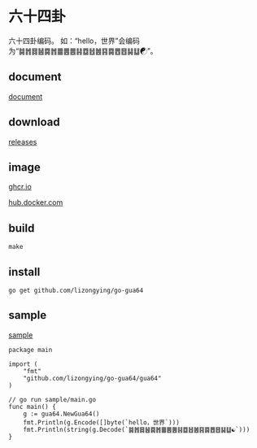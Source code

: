 # 六十四卦

六十四卦编码。
如：“hello，世界”会编码为“䷯䷬䷿䷶䷸䷬䷀䷌䷌䷎䷼䷲䷰䷳䷸䷘䷔䷭䷒☯”。

## document

[document](https://pkg.go.dev/github.com/lizongying/go-gua64)

## download

[releases](https://github.com/lizongying/go-gua64/releases/latest)

## image

[ghcr.io](https://github.com/lizongying/go-gua64/pkgs/container/go-gua64)

[hub.docker.com](https://hub.docker.com/r/lizongying/go-gua64)

## build

```shell
make
```

## install

```
go get github.com/lizongying/go-gua64
```

## sample

[sample](./sample)

```
package main

import (
	"fmt"
	"github.com/lizongying/go-gua64/gua64"
)

// go run sample/main.go
func main() {
	g := gua64.NewGua64()
	fmt.Println(g.Encode([]byte(`hello，世界`)))
	fmt.Println(string(g.Decode(`䷯䷬䷿䷶䷸䷬䷀䷌䷌䷎䷼䷲䷰䷳䷸䷘䷔䷭䷒☯`)))
}
```